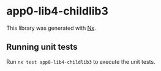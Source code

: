 # app0-lib4-childlib3

This library was generated with [Nx](https://nx.dev).

## Running unit tests

Run `nx test app0-lib4-childlib3` to execute the unit tests.
